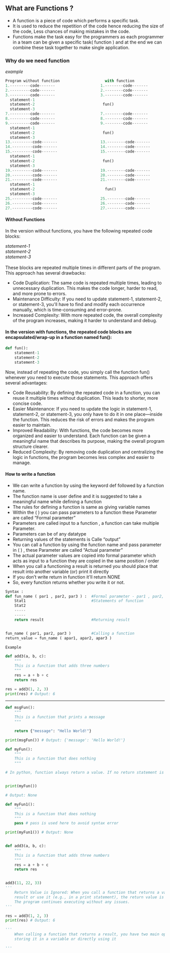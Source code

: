 
## What are Functions ?

- A function is a piece of code which performs a specific task.
- It is used to reduce the repetition of the code hence reducing the size of the code, Less chances of making mistakes in the code.
- Functions make the task easy for the programmers as each programmer in a team can be given a specific task( function ) and at the end we can combine these task together to make single application.




###  Why do we need function
*example*

```python
Program without function                    with function
1.---------code-------                    1.--------code-------   
2.---------code-------                    2.--------code-------
3.---------code-------                    3.--------code-------
  statement-1                       
  statement-2                              fun()
  statement-3
7.---------code-------                    7.--------code-------
8.---------code-------                    8.--------code-------
9.---------code-------                    9.--------code-------
  statement-1
  statement-2                              fun()
  statement-3
13.---------code-------                   13.--------code-------
14.---------code-------                   14.--------code-------
15.---------code-------                   15.--------code-------
  statement-1
  statement-2                              fun()
  statement-3
19.---------code-------                   19.--------code-------
20.---------code-------                   20.--------code-------
21.---------code-------                   21.--------code-------
  statement-1
  statement-2                               fun()
  statement-3
25.---------code-------                   25.--------code-------
26.---------code-------                   26.--------code-------
27.---------code-------                   27.--------code-------

```


#### Without Functions
In the version without functions, you have the following repeated code blocks:

*statement-1*\
*statement-2*\
*statement-3*\
\
These blocks are repeated multiple times in different parts of the program. This approach has several drawbacks:


- Code Duplication: The same code is repeated multiple times, leading to unnecessary duplication. This makes the code longer, harder to read, and more prone to errors.
- Maintenance Difficulty: If you need to update statement-1, statement-2, or statement-3, you'll have to find and modify each occurrence manually, which is time-consuming and error-prone.
- Increased Complexity: With more repeated code, the overall complexity of the program increases, making it harder to understand and debug.

#### In the version with functions, the repeated code blocks are encapsulated/wrap-up in a function named fun():

```python
def fun():
    statement-1
    statement-2
    statement-3
```

Now, instead of repeating the code, you simply call the function fun() whenever you need to execute those statements. This approach offers several advantages:

- Code Reusability: By defining the repeated code in a function, you can reuse it multiple times without duplication. This leads to shorter, more concise code.
- Easier Maintenance: If you need to update the logic in statement-1, statement-2, or statement-3, you only have to do it in one place—inside the function. This reduces the risk of errors and makes the program easier to maintain.
- Improved Readability: With functions, the code becomes more organized and easier to understand. Each function can be given a meaningful name that describes its purpose, making the overall program structure clearer.
- Reduced Complexity: By removing code duplication and centralizing the logic in functions, the program becomes less complex and easier to manage.

#### How to write a function
- We can write a function by using the keyword def followed by a function name.
- The function name is user define and it is suggested to take a meaningful name while defining
a function
- The rules for defining a function is same as giving variable names
- Within the ( ) you can pass parameters to a function these Parameter are called “Formal
parameter”
- Parameters are called input to a function , a function can take multiple Parameter.
- Parameters can be of any datatype
- Returning values of the statements is Calle “output”
- You can call a function by using the function name and pass parameter in ( ) , these Parameter
are called “Actual parameter”
- The actual parameter values are copied into formal parameter which acts as input to a
function they are copied in the same position / order
- When you call a functioning a result is returned you should place that result into another
variable (or) print it directly
- If you don’t write return in function it'll return NONE
- So, every function returns whether you write it or not.


```python
Syntax :
def fun_name ( par1 , par2, par3 ) :  #Formal parameter - par1 , par2, par3
    Stat1                             #Statements of function
    Stat2
    -----
    -----
    return result                     #Returning result


fun_name ( par1, par2, par3 )         #Calling a function
return_value = fun_name ( apar1, apar2, apar3 )

Example

def add3(a, b, c):
    """
    This is a function that adds three numbers
    """
    res = a + b + c
    return res

res = add3(1, 2, 3)
print(res) # Output: 6
```
---

```python
def msgFun():
    """
    This is a function that prints a message
    """

    return {"message": "Hello World!"}

print(msgFun()) # Output: {'message': 'Hello World!'}

def myFun():
    """
    This is a function that does nothing
    """

# In python, function always return a value. If no return statement is given, it returns None.


print(myFun())

# Output: None

def myFun1():
    """
    This is a function that does nothing
    """
    pass # pass is used here to avoid syntax error

print(myFun1()) # Output: None


def add3(a, b, c):
    """
    This is a function that adds three numbers
    """
    res = a + b + c
    return res


add3(11, 22, 33) 
'''
    Return Value is Ignored: When you call a function that returns a value, and you don't store the 
    result or use it (e.g., in a print statement), the return value is simply discarded. 
    The program continues executing without any issues.
'''

res = add3(1, 2, 3) 
print(res) # Output: 6

'''
    When calling a function that returns a result, you have two main options for handling that result: 
    storing it in a variable or directly using it 

'''







